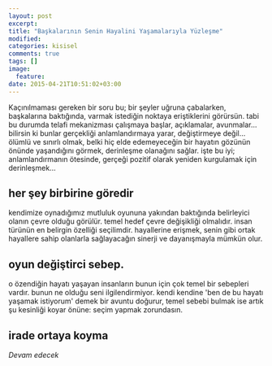 ```yaml
---
layout: post
excerpt:
title: "Başkalarının Senin Hayalini Yaşamalarıyla Yüzleşme"
modified:
categories: kisisel
comments: true
tags: []
image:
  feature:
date: 2015-04-21T10:51:02+03:00
---
```


Kaçınılmaması gereken bir soru bu; bir şeyler uğruna çabalarken, başkalarına
baktığında, varmak istediğin noktaya eriştiklerini görürsün. tabi bu durumda
telafi mekanizması çalışmaya başlar, açıklamalar, avunmalar... bilirsin ki
bunlar gerçekliği anlamlandırmaya yarar, değiştirmeye değil... 
ölümlü ve sınırlı olmak, belki hiç elde edemeyeceğin bir hayatın gözünün önünde
yaşandığını görmek, derinleşme olanağını sağlar. işte bu iyi; anlamlandırmanın
ötesinde, gerçeği pozitif olarak yeniden kurgulamak için derinleşmek...

her şey birbirine göredir
---
kendimize oynadığımız mutluluk oyununa yakından baktığında belirleyici olanın
çevre olduğu görülür. temel hedef çevre değişikliği olmalıdır. insan türünün en
belirgin özelliği seçilimdir. hayallerine erişmek, senin gibi ortak hayallere
sahip olanlarla sağlayacağın sinerji ve dayanışmayla mümkün olur. 

oyun değiştirci sebep. 
---
o özendiğin hayatı yaşayan insanların bunun için çok temel bir sebepleri
vardır. bunun ne olduğu seni ilgilendirmiyor. kendi kendine 'ben de bu hayatı
yaşamak istiyorum' demek bir avuntu doğurur, temel sebebi bulmak ise artık şu
kesinliği koyar önüne: seçim yapmak zorundasın.

irade ortaya koyma
---
*Devam edecek*

